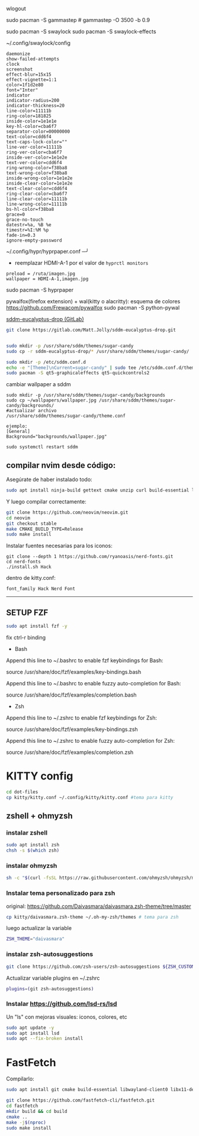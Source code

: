 
wlogout


sudo pacman -S gammastep # gammastep -O 3500 -b 0.9

sudo pacman -S swaylock
sudo pacman -S swaylock-effects

~/.config/swaylock/config
```
daemonize
show-failed-attempts
clock
screenshot
effect-blur=15x15
effect-vignette=1:1
color=1f1d2e80
font="Inter"
indicator
indicator-radius=200
indicator-thickness=20
line-color=11111b
ring-color=181825
inside-color=1e1e1e
key-hl-color=cba6f7
separator-color=00000000
text-color=cdd6f4
text-caps-lock-color=""
line-ver-color=11111b
ring-ver-color=cba6f7
inside-ver-color=1e1e2e
text-ver-color=cdd6f4
ring-wrong-color=f38ba8
text-wrong-color=f38ba8
inside-wrong-color=1e1e2e
inside-clear-color=1e1e2e
text-clear-color=cdd6f4
ring-clear-color=cba6f7
line-clear-color=11111b
line-wrong-color=11111b
bs-hl-color=f38ba8
grace=0
grace-no-touch
datestr=%a, %B %e
timestr=%I:%M %p
fade-in=0.3
ignore-empty-password
```


~/.config/hypr/hyprpaper.conf                                                                                                         ─╯
- reemplazar HDMI-A-1 por el valor de `hyprctl monitors`

``` 
preload = /ruta/imagen.jpg
wallpaper = HDMI-A-1,imagen.jpg
```

sudo pacman -S hyprpaper


pywalfox(firefox extension) + wal(kitty o alacritty): esquema de colores
https://github.com/Frewacom/pywalfox
sudo pacman -S python-pywal

 [sddm-eucalyptus-drop (GitLab)](https://gitlab.com/Matt.Jolly/sddm-eucalyptus-drop/)

   ```bash
   git clone https://gitlab.com/Matt.Jolly/sddm-eucalyptus-drop.git


   sudo mkdir -p /usr/share/sddm/themes/sugar-candy
   sudo cp -r sddm-eucalyptus-drop/* /usr/share/sddm/themes/sugar-candy/

   sudo mkdir -p /etc/sddm.conf.d
   echo -e "[Theme]\nCurrent=sugar-candy" | sudo tee /etc/sddm.conf.d/theme.conf
   sudo pacman -S qt5-graphicaleffects qt5-quickcontrols2
   ```
cambiar wallpaper a sddm

```
sudo mkdir -p /usr/share/sddm/themes/sugar-candy/backgrounds
sudo cp ~/wallpapers/wallpaper.jpg /usr/share/sddm/themes/sugar-candy/backgrounds/
#actualizar archivo
/usr/share/sddm/themes/sugar-candy/theme.conf

ejemplo:
[General]
Background="backgrounds/wallpaper.jpg"

sudo systemctl restart sddm

```



## compilar nvim desde código:

Asegúrate de haber instalado todo:

```bash
sudo apt install ninja-build gettext cmake unzip curl build-essential libtool libtool-bin autoconf automake pkg-config libuv1-dev libmsgpack-dev libunibilium-dev
```

Y luego compilar correctamente:

```bash
git clone https://github.com/neovim/neovim.git
cd neovim
git checkout stable
make CMAKE_BUILD_TYPE=Release
sudo make install
```

Instalar fuentes necesarias para los iconos:

```
git clone --depth 1 https://github.com/ryanoasis/nerd-fonts.git
cd nerd-fonts
./install.sh Hack
```

dentro de kitty.conf:
```
font_family Hack Nerd Font
```


---


## SETUP FZF 

```bash
sudo apt install fzf -y
```

fix ctrl-r binding
- Bash

Append this line to ~/.bashrc to enable fzf keybindings for Bash:

   source /usr/share/doc/fzf/examples/key-bindings.bash

Append this line to ~/.bashrc to enable fuzzy auto-completion for Bash:

   source /usr/share/doc/fzf/examples/completion.bash

- Zsh

Append this line to ~/.zshrc to enable fzf keybindings for Zsh:

   source /usr/share/doc/fzf/examples/key-bindings.zsh

Append this line to ~/.zshrc to enable fuzzy auto-completion for Zsh:

   source /usr/share/doc/fzf/examples/completion.zsh


# KITTY config


```bash
cd dot-files
cp kitty/kitty.conf ~/.config/kitty/kitty.conf #tema para kitty
```

## zshell + ohmyzsh

### instalar zshell

```bash
sudo apt install zsh
chsh -s $(which zsh)
```

### instalar ohmyzsh

```bash
sh -c "$(curl -fsSL https://raw.githubusercontent.com/ohmyzsh/ohmyzsh/master/tools/install.sh)"
```

### Instalar tema personalizado para zsh

original: https://github.com/Daivasmara/daivasmara.zsh-theme/tree/master

```bash
cp kitty/daivasmara.zsh-theme ~/.oh-my-zsh/themes # tema para zsh
```

luego actualizar la variable

```bash
ZSH_THEME="daivasmara"
```

### instalar zsh-autosuggestions

```bash
git clone https://github.com/zsh-users/zsh-autosuggestions ${ZSH_CUSTOM:-~/.oh-my-zsh/custom}/plugins/zsh-autosuggestions
```

Actualizar variable plugins en ~/.zshrc

```bash
plugins=(git zsh-autosuggestions)
```

### Instalar https://github.com/lsd-rs/lsd 
Un "ls" con mejoras visuales: iconos, colores, etc
```bash
sudo apt update -y
sudo apt install lsd
sudo apt --fix-broken install
```


# FastFetch

Compilarlo:

```bash
sudo apt install git cmake build-essential libwayland-client0 libx11-dev libxft-dev libxcb1-dev

git clone https://github.com/fastfetch-cli/fastfetch.git
cd fastfetch
mkdir build && cd build
cmake ..
make -j$(nproc)
sudo make install
```
